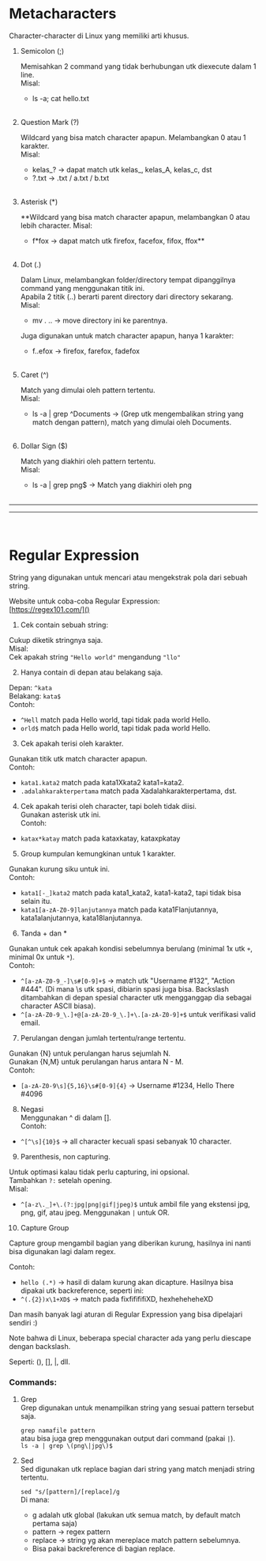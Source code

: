 # Metacharacters
Character-character di Linux yang memiliki arti khusus.  

1. Semicolon (;)  
   
    Memisahkan 2 command yang tidak berhubungan utk diexecute dalam 1 line.  
    Misal:  
    - ls -a; cat hello.txt  
    <br>

2. Question Mark (?)  
   
    Wildcard yang bisa match character apapun. Melambangkan 0 atau 1 karakter.  
    Misal: 
    - kelas_? -> dapat match utk kelas_, kelas_A, kelas_c, dst   
    - ?.txt -> .txt / a.txt / b.txt
    <br>

3. Asterisk (*)  
   
    **Wildcard yang bisa match character apapun, melambangkan 0 atau lebih character.
    Misal:
    - f*fox -> dapat match utk firefox, facefox, fifox, ffox**
    <br>

4. Dot (.)
   
    Dalam Linux, melambangkan folder/directory tempat dipanggilnya command yang menggunakan titik ini.  
    Apabila 2 titik (..) berarti parent directory dari directory sekarang.  
    Misal: 
    - mv . .. -> move directory ini ke parentnya.

    Juga digunakan untuk match character apapun, hanya 1 karakter:  
    - f..efox -> firefox, farefox, fadefox  
    <br>

5. Caret (^)
   
    Match yang dimulai oleh pattern tertentu.  
    Misal:  
    - ls -a | grep ^Documents -> (Grep utk mengembalikan string yang match dengan pattern), match yang dimulai oleh Documents.  
    <br> 

6. Dollar Sign ($)
   
   Match yang diakhiri oleh pattern tertentu.   
   Misal:  
   - ls -a | grep png$ -> Match yang diakhiri oleh png
    <br>

<hr>
<hr>
<br>

# Regular Expression
String yang digunakan untuk mencari atau mengekstrak pola dari sebuah string.  

Website untuk coba-coba Regular Expression:  
[https://regex101.com/]()

1. Cek contain sebuah string:  
   
Cukup diketik stringnya saja.  
Misal:   
Cek apakah string `"Hello world"` mengandung `"llo"`  

2. Hanya contain di depan atau belakang saja. 
    
Depan: `^kata`    
Belakang: `kata$`  
Contoh:
- `^Hell` match pada Hello world, tapi tidak pada world Hello.  
- `orld$` match pada Hello world, tapi tidak pada world Hello.  

3. Cek apakah terisi oleh karakter.  
   
Gunakan titik utk match character apapun.  
Contoh:  
- `kata1.kata2` match pada kata1Xkata2 kata1=kata2.  
- `.adalahkarakterpertama` match pada Xadalahkarakterpertama, dst.  

4. Cek apakah terisi oleh character, tapi boleh tidak diisi.   
Gunakan asterisk utk ini.  
Contoh:  
- `katax*katay` match pada kataxkatay, kataxpkatay  

5. Group kumpulan kemungkinan untuk 1 karakter.   

Gunakan kurung siku untuk ini.  
Contoh:  
- `kata1[-_]kata2` match pada kata1_kata2, kata1-kata2, tapi tidak bisa selain itu.  
- `kata1[a-zA-Z0-9]lanjutannya` match pada kata1Flanjutannya, kata1alanjutannya, kata18lanjutannya.  

6. Tanda + dan *
   
Gunakan untuk cek apakah kondisi sebelumnya berulang (minimal 1x utk `+`, minimal 0x untuk `*`).  
Contoh:  
- `^[a-zA-Z0-9_-]\s#[0-9]+$` -> match utk "Username #132", "Action #444". (Di mana \s utk spasi, dibiarin spasi juga bisa. Backslash ditambahkan di depan spesial character utk mengganggap dia sebagai character ASCII biasa).  
- `^[a-zA-Z0-9_\.]+@[a-zA-Z0-9_\.]+\.[a-zA-Z0-9]+$` untuk verifikasi valid email.  

7. Perulangan dengan jumlah tertentu/range tertentu.  

Gunakan {N} untuk perulangan harus sejumlah N.  
Gunakan {N,M} untuk perulangan harus antara N - M.  
Contoh:  
- `[a-zA-Z0-9\s]{5,16}\s#[0-9]{4}` -> Username #1234, Hello There #4096  

8. Negasi   
Menggunakan ^ di dalam [].  
Contoh:
- `^[^\s]{10}$` -> all character kecuali spasi sebanyak 10 character.

9. Parenthesis, non capturing.  

Untuk optimasi kalau tidak perlu capturing, ini opsional.  
Tambahkan `?:` setelah opening.  
Misal:  
- `^[a-z\._]+\.(?:jpg|png|gif|jpeg)$` untuk ambil file yang ekstensi jpg, png, gif, atau jpeg. Menggunakan `|` untuk OR.

10. Capture Group  

Capture group mengambil bagian yang diberikan kurung, hasilnya ini nanti bisa digunakan lagi dalam regex.  

Contoh: 
- `hello (.*)` -> hasil di dalam kurung akan dicapture. Hasilnya bisa dipakai utk backreference, seperti ini: 
- `^(.{2})x\1+XD$` -> match pada fixfifififiXD, hexheheheheXD 

Dan masih banyak lagi aturan di Regular Expression yang bisa dipelajari sendiri :)  

Note bahwa di Linux, beberapa special character ada yang perlu diescape dengan backslash.  

Seperti: (), [], |, dll.

### Commands:
1. Grep  
    Grep digunakan untuk menampilkan string yang sesuai pattern tersebut saja.

    `grep namafile pattern`  
    atau bisa juga grep menggunakan output dari command (pakai `|`).  
    `ls -a | grep \(png\|jpg\)$`  

2. Sed  
    Sed digunakan utk replace bagian dari string yang match menjadi string tertentu.

    `sed "s/[pattern]/[replace]/g`  
    Di mana: 
    - g adalah utk global (lakukan utk semua match, by default match pertama saja)
    - pattern -> regex pattern
    - replace -> string yg akan mereplace match pattern sebelumnya.
    - Bisa pakai backreference di bagian replace.